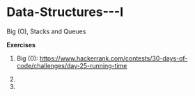 # Data-Structures---I
Big (O), Stacks and Queues



**Exercises** 

1) Big (0): https://www.hackerrank.com/contests/30-days-of-code/challenges/day-25-running-time

2) 

3) 
